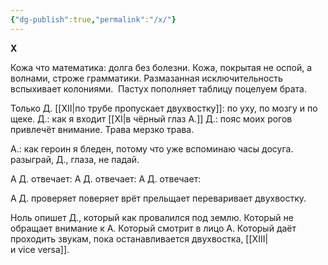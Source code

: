 ```yaml
---
{"dg-publish":true,"permalink":"/x/"}
---
```


**X**

Кожа что математика: долга без болезни.
Кожа, покрытая не оспой, а волнами, строже грамматики.
Размазанная исключительность вспыхивает колониями. 
Пастух пополняет таблицу поцелуем брата.

Только Д. [[XII\|по трубе пропускает двухвостку]]: по уху, по мозгу и по щеке.
Д.: как я входит [[XI\|в чёрный глаз А.]]
Д.: пояс моих рогов привлечёт внимание.
Трава мерзко трава. 

А.: как героин я бледен, потому
что уже вспоминаю часы досуга. 
разыграй, Д., глаза, не падай.

А Д. отвечает: А Д. отвечает: А Д. отвечает:

А Д. проверяет поверяет врёт прельщает переваривает двухвостку.

Ноль опишет Д., который как провалился под землю. Который не обращает внимание к А. Который смотрит в лицо А. Который даёт проходить звукам, пока останавливается двухвостка, [[XIII\|и vice versa]].
